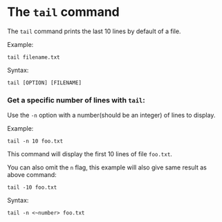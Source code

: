 # The `tail` command

The `tail` command prints the last 10 lines by default of a file.
  
Example:

```
tail filename.txt  
```  

Syntax:

```
tail [OPTION] [FILENAME]  
```  

### Get a specific number of lines with `tail`:

Use the `-n` option with a number(should be an integer) of lines to display.

Example:

```
tail -n 10 foo.txt  
```

This command will display the first 10 lines of file `foo.txt`.

You can also omit the `n` flag, this example will also give same result as above command:

```
tail -10 foo.txt  
```

Syntax:

```
tail -n <~number> foo.txt
```
